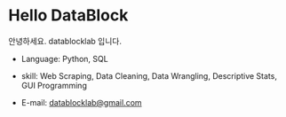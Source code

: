 # Hello DataBlock

안녕하세요.
datablocklab 입니다.

- Language: Python, SQL

- skill: Web Scraping, Data Cleaning, Data Wrangling, Descriptive Stats, GUI Programming

- E-mail: datablocklab@gmail.com